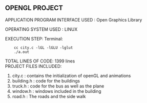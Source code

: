 OPENGL PROJECT
-------------------

APPLICATION PROGRAM INTERFACE USED :	Open Graphics Library

OPERATING SYSTEM USED              :	LINUX

EXECUTION STEP:
Terminal: 
	
		cc city.c -lGL -lGLU -lglut
		./a.out

TOTAL LINES OF CODE: 1399 lines  
PROJECT FILES INCLUDED:
1.	city.c 		: contains the initialization of openGL and animations
2.	building.h 	: code for the buildings 
3.	truck.h 	: code for the bus as well as the plane
4.	window.h 	: windows included in the building 
5.	road.h 		: The roads and the side walk


